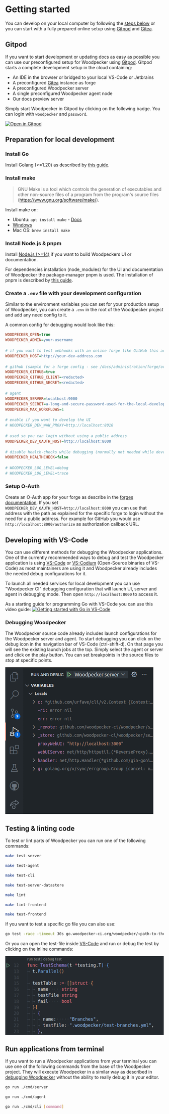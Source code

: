# Getting started

You can develop on your local computer by following the [steps below](#preparation-for-local-development) or you can start with a fully prepared online setup using [Gitpod](https://github.com/gitpod-io/gitpod) and [Gitea](https://github.com/go-gitea/gitea).

## Gitpod

If you want to start development or updating docs as easy as possible you can use our preconfigured setup for Woodpecker using [Gitpod](https://github.com/gitpod-io/gitpod). Gitpod starts a complete development setup in the cloud containing:

- An IDE in the browser or bridged to your local VS-Code or Jetbrains
- A preconfigured [Gitea](https://github.com/go-gitea/gitea) instance as forge
- A preconfigured Woodpecker server
- A single preconfigured Woodpecker agent node
- Our docs preview server

Simply start Woodpecker in Gitpod by clicking on the following badge. You can login with `woodpecker` and `password`.

[![Open in Gitpod](https://gitpod.io/button/open-in-gitpod.svg)](https://gitpod.io/#https://github.com/woodpecker-ci/woodpecker)

## Preparation for local development

### Install Go

Install Golang (>=1.20) as described by [this guide](https://go.dev/doc/install).

### Install make

> GNU Make is a tool which controls the generation of executables and other non-source files of a program from the program's source files (<https://www.gnu.org/software/make/>).

Install make on:

- Ubuntu: `apt install make` - [Docs](https://wiki.ubuntuusers.de/Makefile/)
- [Windows](https://stackoverflow.com/a/32127632/8461267)
- Mac OS: `brew install make`

### Install Node.js & pnpm

Install [Node.js (>=14)](https://nodejs.org/en/download/) if you want to build Woodpeckers UI or documentation.

For dependencies installation (node_modules) for the UI and documentation of Woodpecker the package-manager pnpm is used. The installation of pnpm is described by [this guide](https://pnpm.io/installation).

### Create a `.env` file with your development configuration

Similar to the environment variables you can set for your production setup of Woodpecker, you can create a `.env` in the root of the Woodpecker project and add any need config to it.

A common config for debugging would look like this:

```ini title=".env"
WOODPECKER_OPEN=true
WOODPECKER_ADMIN=your-username

# if you want to test webhooks with an online forge like GitHub this address needs to be accessible from public server
WOODPECKER_HOST=http://your-dev-address.com

# github (sample for a forge config - see /docs/administration/forge/overview for other forges)
WOODPECKER_GITHUB=true
WOODPECKER_GITHUB_CLIENT=<redacted>
WOODPECKER_GITHUB_SECRET=<redacted>

# agent
WOODPECKER_SERVER=localhost:9000
WOODPECKER_SECRET=a-long-and-secure-password-used-for-the-local-development-system
WOODPECKER_MAX_WORKFLOWS=1

# enable if you want to develop the UI
# WOODPECKER_DEV_WWW_PROXY=http://localhost:8010

# used so you can login without using a public address
WOODPECKER_DEV_OAUTH_HOST=http://localhost:8000

# disable health-checks while debugging (normally not needed while developing)
WOODPECKER_HEALTHCHECK=false

# WOODPECKER_LOG_LEVEL=debug
# WOODPECKER_LOG_LEVEL=trace
```

### Setup O-Auth

Create an O-Auth app for your forge as describe in the [forges documentation](../30-administration/11-forges/10-overview.md). If you set `WOODPECKER_DEV_OAUTH_HOST=http://localhost:8000` you can use that address with the path as explained for the specific forge to login without the need for a public address. For example for GitHub you would use `http://localhost:8000/authorize` as authorization callback URL.

## Developing with VS-Code

You can use different methods for debugging the Woodpecker applications. One of the currently recommended ways to debug and test the Woodpecker application is using [VS-Code](https://code.visualstudio.com/) or [VS-Codium](https://vscodium.com/) (Open-Source binaries of VS-Code) as most maintainers are using it and Woodpecker already includes the needed debug configurations for it.

To launch all needed services for local development you can use "Woodpecker CI" debugging configuration that will launch UI, server and agent in debugging mode. Then open `http://localhost:8000` to access it.

As a starting guide for programming Go with VS-Code you can use this video guide:
[![Getting started with Go in VS-Code](https://img.youtube.com/vi/1MXIGYrMk80/0.jpg)](https://www.youtube.com/watch?v=1MXIGYrMk80)

### Debugging Woodpecker

The Woodpecker source code already includes launch configurations for the Woodpecker server and agent. To start debugging you can click on the debug icon in the navigation bar of VS-Code (ctrl-shift-d). On that page you will see the existing launch jobs at the top. Simply select the agent or server and click on the play button. You can set breakpoints in the source files to stop at specific points.

![Woodpecker debugging with VS-Code](./vscode-debug.png)

## Testing & linting code

To test or lint parts of Woodpecker you can run one of the following commands:

```bash title="Test server code"
make test-server
```

```bash title="Test agent code"
make test-agent
```

```bash title="Test cli code"
make test-cli
```

```bash title="Test datastore / database related code like migrations of the server"
make test-server-datastore
```

```bash title="Lint go code"
make lint
```

```bash title="Lint UI code"
make lint-frontend
```

```bash title="Test UI code"
make test-frontend
```

If you want to test a specific go file you can also use:

```bash
go test -race -timeout 30s go.woodpecker-ci.org/woodpecker/<path-to-the-package-or-file-to-test>
```

Or you can open the test-file inside [VS-Code](#developing-with-vs-code) and run or debug the test by clicking on the inline commands:

![Run test via VS-Code](./vscode-run-test.png)

## Run applications from terminal

If you want to run a Woodpecker applications from your terminal you can use one of the following commands from the base of the Woodpecker project. They will execute Woodpecker in a similar way as described in [debugging Woodpecker](#debugging-woodpecker) without the ability to really debug it in your editor.

```bash title="Start server"
go run ./cmd/server
```

```bash title="Start agent"
go run ./cmd/agent
```

```bash title="Execute cli command"
go run ./cmd/cli [command]
```
